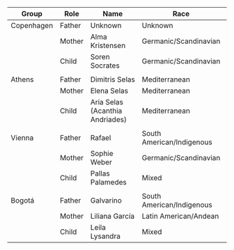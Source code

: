 | Group      | Role   | Name                             | Race                      | Occupation          |
| ---------- | ------ | -------------------------------- | ------------------------- | ------------------- |
| Copenhagen | Father | Unknown                          | Unknown                   | Unknown             |
|            | Mother | Alma Kristensen                  | Germanic/Scandinavian     | Nuclear Physicist   |
|            | Child  | Soren Socrates                   | Germanic/Scandinavian     | Polymath            |
|            |        |                                  |                           |                     |
| Athens     | Father | Dimitris Selas                  | Mediterranean             | Virologist          |
|            | Mother | Elena Selas                      | Mediterranean             | Virologist          |
|            | Child  | Aria Selas (Acanthia Andriades) | Mediterranean             | Alchemist           |
|            |        |                                  |                           |                     |
| Vienna     | Father | Rafael                           | South American/Indigenous | Political Scientist |
|            | Mother | Sophie Weber                     | Germanic/Scandinavian     | Computer Scientist  |
|            | Child  | Pallas Palamedes                 | Mixed                     | Strategist          |
|            |        |                                  |                           |                     |
| Bogotá    | Father | Galvarino                        | South American/Indigenous | Political Scientist |
|            | Mother | Liliana García                  | Latin American/Andean     | Linguist            |
|            | Child  | Leila Lysandra                   | Mixed                     | Healer              |
